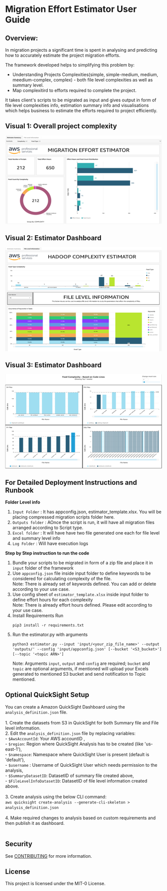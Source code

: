 # Migration Effort Estimator User Guide

## Overview:

In migration projects a significant time is spent in analysing and predicting how to accurately estimate the project migration efforts. 

The framework developed helps to simplifying this problem by:
- Understanding Projects Complexities(simple, simple-medium, medium, meedium-complex, complex) - both file level complexities as well as summary level.
- Map complexitird to efforts required to complete the project.

It takes client's scripts to be migrated as input and gives output in form of file level complexities info, estimation summary info and visualisations which helps business to estimate the efforts required to project efficiently.


## Visual 1: Overall project complexity

![visual1](./img/visual1.png)

## Visual 2: Estimator Dashboard

![visual2](./img/visual2.png)

## Visual 3: Estimator Dashboard

![visual3](./img/visual3.png)

## For Detailed Deployment Instructions and Runbook

<b>Folder Level info</b>
       
1. `Input Folder` : It has appconfig.json, estimator_template.xlsx. You will be placing compressed migration scripts folder here.
2. `Outputs folder` : AOnce the script is run, it will have all migration files arranged according to Script type.
3. `Excel folder` :  It will have have two file generated one each for file level and summary level info
4. `Log Folder` : Will have execution logs
    
<b>Step by Step instruction to run the code </b>
1. Bundle your scripts to be migrated in form of a zip file and place it in `input` folder of the framework
2. Use `appconfig.json` file inside input folder to define keywords to be considered for calculating complexity of the file. 
</br>Note: There is already set of keywords defined. You can add or delete according to your use case.
3. Use config sheet of `estimator_template.xlsx` inside input folder to define effort hours for each complexity
</br>Note: There is already effort hours defined. Please edit according to your use case.
4. Install Requirements
Run 
      ```
      pip3 install -r requirements.txt
      ```
5. Run the estimator.py with arguments
      ```
      python3 estimator.py --input 'input/<your_zip_file_name>' --output 'outputs/' --config 'input/appconfig.json' [--bucket '<S3_bucket>'] [--topic '<topic ARN>']
      ```
      Note: Arguments `input`, `output` and `config` are required; `bucket` and `topic` are optional arguments, if mentioned will upload your Excels generated to mentioned S3 bucket and send notification to Topic mentioned. 

## Optional QuickSight Setup

You can create a Amazon QuickSight Dashboard using the `analysis_definition.json` file. </br></br>
       1. Create the datasets from S3 in QuickSight for both Summary file and File level information.</br>
       2. Edit the `analysis_definition.json` file by replacing variables: </br>
              - `$AwsAccountId`: Your AWS accountID ,</br>
              - `$region`: Region where QuickSight Analysis has to be created (like 'us-east-1'),</br>
              - `$namespace`: Namespace where QuickSight User is present (default is 'default'),</br>
              - `$username` : Username of QuickSight User which needs permission to the analysis,</br>
              - `$SummaryDatasetID`: DatasetID of summary file created above,</br>
              - `$FileLevelInfoDatasetID`: DatasetID of file level information created above. </br></br>
       3. Create analysis using the below CLI command:</br>
       ```
       aws quicksight create-analysis --generate-cli-skeleton > analysis_definition.json
       ```
       </br></br>
       4. Make required changes to analysis based on custom requirements and then publish it as dashboard.</br></br>
       
## Security

See [CONTRIBUTING](CONTRIBUTING.md#security-issue-notifications) for more information.

## License

This project is licensed under the MIT-0 License.

